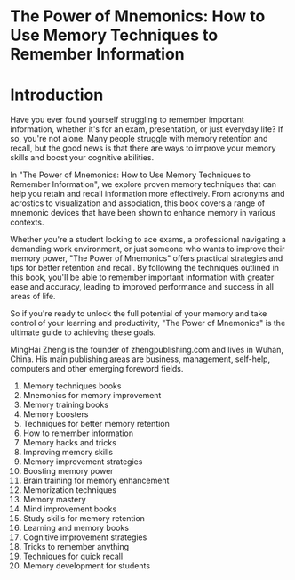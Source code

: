 # The Power of Mnemonics: How to Use Memory Techniques to Remember Information

# Introduction

Have you ever found yourself struggling to remember important information, whether it's for an exam, presentation, or just everyday life? If so, you're not alone. Many people struggle with memory retention and recall, but the good news is that there are ways to improve your memory skills and boost your cognitive abilities.

In "The Power of Mnemonics: How to Use Memory Techniques to Remember Information", we explore proven memory techniques that can help you retain and recall information more effectively. From acronyms and acrostics to visualization and association, this book covers a range of mnemonic devices that have been shown to enhance memory in various contexts.

Whether you're a student looking to ace exams, a professional navigating a demanding work environment, or just someone who wants to improve their memory power, "The Power of Mnemonics" offers practical strategies and tips for better retention and recall. By following the techniques outlined in this book, you'll be able to remember important information with greater ease and accuracy, leading to improved performance and success in all areas of life.

So if you're ready to unlock the full potential of your memory and take control of your learning and productivity, "The Power of Mnemonics" is the ultimate guide to achieving these goals.

MingHai Zheng is the founder of zhengpublishing.com and lives in Wuhan, China. His main publishing areas are business, management, self-help, computers and other emerging foreword fields.



1. Memory techniques books
2. Mnemonics for memory improvement
3. Memory training books
4. Memory boosters
5. Techniques for better memory retention
6. How to remember information
7. Memory hacks and tricks
8. Improving memory skills
9. Memory improvement strategies
10. Boosting memory power
11. Brain training for memory enhancement
12. Memorization techniques
13. Memory mastery
14. Mind improvement books
15. Study skills for memory retention
16. Learning and memory books
17. Cognitive improvement strategies
18. Tricks to remember anything
19. Techniques for quick recall
20. Memory development for students

